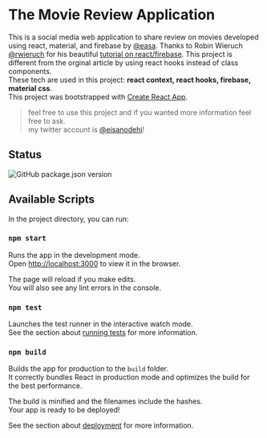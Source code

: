 # The Movie Review Application

This is a social media web application to share review on movies 
developed using react, material, and firebase by [@easa](https://github.com/easa). 
Thanks to Robin Wieruch [@rwieruch](https://github.com/rwieruch) for his beautiful [tutorial on react/firebase](https://www.robinwieruch.de/complete-firebase-authentication-react-tutorial). This project is different from the orginal article by using react hooks instead of class components.  
These tech are used in this project: __react context, react hooks, firebase, material css__.  
This project was bootstrapped with [Create React App](https://github.com/facebook/create-react-app).  

> feel free to use this project and if you wanted more information feel free to ask.  
> my twitter account is [@eisanodehi](https://twitter.com/eisanodehi)!

## Status

![GitHub package.json version](https://img.shields.io/github/package-json/v/easa/theMovieReview?color=%23d0efef&label=version&logo=github&logoColor=%23e0efef)


## Available Scripts

In the project directory, you can run:

### `npm start`

Runs the app in the development mode.<br />
Open [http://localhost:3000](http://localhost:3000) to view it in the browser.

The page will reload if you make edits.<br />
You will also see any lint errors in the console.

### `npm test`

Launches the test runner in the interactive watch mode.<br />
See the section about [running tests](https://facebook.github.io/create-react-app/docs/running-tests) for more information.

### `npm build`

Builds the app for production to the `build` folder.<br />
It correctly bundles React in production mode and optimizes the build for the best performance.

The build is minified and the filenames include the hashes.<br />
Your app is ready to be deployed!

See the section about [deployment](https://facebook.github.io/create-react-app/docs/deployment) for more information.
